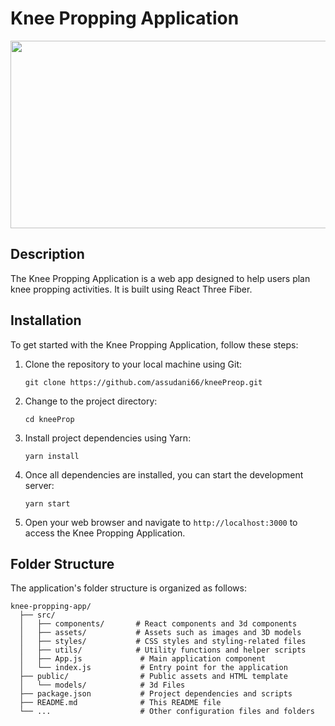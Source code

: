 # Knee Propping Application
[<img src="https://img.youtube.com/vi/0McNUBzwdh4/hqdefault.jpg" width="600" height="300"
/>](https://www.youtube.com/embed/0McNUBzwdh4)
## Description

The Knee Propping Application is a web app designed to help users plan knee propping activities. It is built using React Three Fiber.

## Installation

To get started with the Knee Propping Application, follow these steps:

1. Clone the repository to your local machine using Git:

   ```
   git clone https://github.com/assudani66/kneePreop.git
   ```

2. Change to the project directory:

   ```
   cd kneeProp
   ```

3. Install project dependencies using Yarn:

   ```
   yarn install
   ```

4. Once all dependencies are installed, you can start the development server:

   ```
   yarn start
   ```

5. Open your web browser and navigate to `http://localhost:3000` to access the Knee Propping Application.

## Folder Structure

The application's folder structure is organized as follows:

```
knee-propping-app/
  ├── src/
  │   ├── components/       # React components and 3d components
  │   ├── assets/           # Assets such as images and 3D models
  │   ├── styles/           # CSS styles and styling-related files
  │   ├── utils/            # Utility functions and helper scripts
  │   ├── App.js             # Main application component
  │   └── index.js           # Entry point for the application
  ├── public/                # Public assets and HTML template
  │   └── models/            # 3d Files
  ├── package.json           # Project dependencies and scripts
  ├── README.md              # This README file
  └── ...                    # Other configuration files and folders
```


